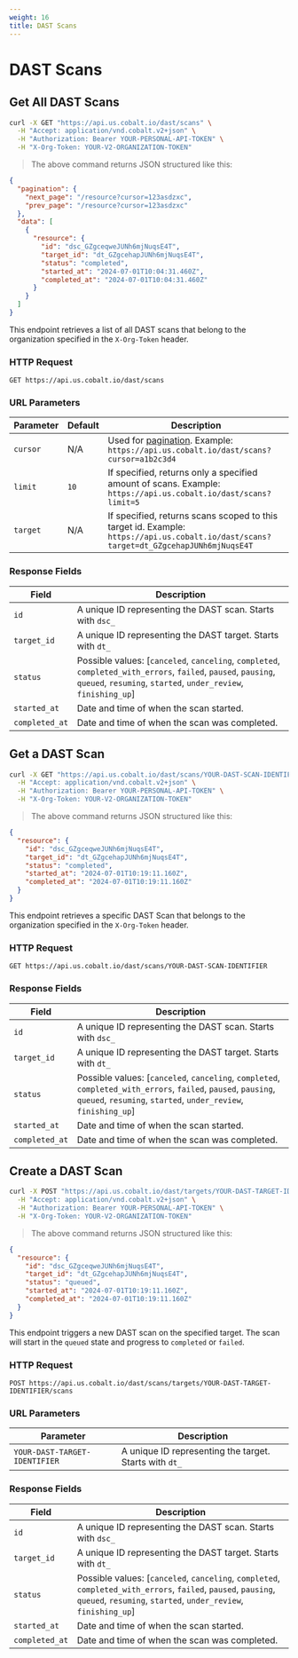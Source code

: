 ```yaml
---
weight: 16
title: DAST Scans
---
```


# DAST Scans

## Get All DAST Scans

```sh
curl -X GET "https://api.us.cobalt.io/dast/scans" \
  -H "Accept: application/vnd.cobalt.v2+json" \
  -H "Authorization: Bearer YOUR-PERSONAL-API-TOKEN" \
  -H "X-Org-Token: YOUR-V2-ORGANIZATION-TOKEN"
```

> The above command returns JSON structured like this:

```json
{
  "pagination": {
    "next_page": "/resource?cursor=123asdzxc",
    "prev_page": "/resource?cursor=123asdzxc"
  },
  "data": [
    {
      "resource": {
        "id": "dsc_GZgceqweJUNh6mjNuqsE4T",
        "target_id": "dt_GZgcehapJUNh6mjNuqsE4T",
        "status": "completed",
        "started_at": "2024-07-01T10:04:31.460Z",
        "completed_at": "2024-07-01T10:04:31.460Z"
      }
    }
  ]
}
```

This endpoint retrieves a list of all DAST scans that belong to the organization specified in the `X-Org-Token` header.

### HTTP Request

`GET https://api.us.cobalt.io/dast/scans`

### URL Parameters

| Parameter                      | Default | Description                                                                                                                                                                                                                                                                                                   |
|--------------------------------|---------|---------------------------------------------------------------------------------------------------------------------------------------------------------------------------------------------------------------------------------------------------------------------------------------------------------------|
| `cursor`                       | N/A     | Used for [pagination](./#pagination). Example: `https://api.us.cobalt.io/dast/scans?cursor=a1b2c3d4` |
| `limit`                        | `10`    | If specified, returns only a specified amount of scans. Example: `https://api.us.cobalt.io/dast/scans?limit=5` |
| `target`                       | N/A     | If specified, returns scans scoped to this target id. Example: `https://api.us.cobalt.io/dast/scans?target=dt_GZgcehapJUNh6mjNuqsE4T` |

### Response Fields

| Field           | Description                                                                         |
|-----------------|-------------------------------------------------------------------------------------|
| `id`      | A unique ID representing the DAST scan. Starts with `dsc_` |
| `target_id`    | A unique ID representing the DAST target. Starts with `dt_` |
| `status`     | Possible values: [`canceled`, `canceling`, `completed`, `completed_with_errors`, `failed`, `paused`, `pausing`, `queued`, `resuming`, `started`, `under_review`, `finishing_up`] |
| `started_at` | Date and time of when the scan started. |
| `completed_at` | Date and time of when the scan was completed. |

## Get a DAST Scan

```sh
curl -X GET "https://api.us.cobalt.io/dast/scans/YOUR-DAST-SCAN-IDENTIFIER" \
  -H "Accept: application/vnd.cobalt.v2+json" \
  -H "Authorization: Bearer YOUR-PERSONAL-API-TOKEN" \
  -H "X-Org-Token: YOUR-V2-ORGANIZATION-TOKEN"
```

> The above command returns JSON structured like this:

```json
{
  "resource": {
    "id": "dsc_GZgceqweJUNh6mjNuqsE4T",
    "target_id": "dt_GZgcehapJUNh6mjNuqsE4T",
    "status": "completed",
    "started_at": "2024-07-01T10:19:11.160Z",
    "completed_at": "2024-07-01T10:19:11.160Z"
  }
}
```

This endpoint retrieves a specific DAST Scan that belongs to the organization specified in the `X-Org-Token` header.

### HTTP Request

`GET https://api.us.cobalt.io/dast/scans/YOUR-DAST-SCAN-IDENTIFIER`

### Response Fields

| Field           | Description                                                                         |
|-----------------|-------------------------------------------------------------------------------------|
| `id`      | A unique ID representing the DAST scan. Starts with `dsc_` |
| `target_id`    | A unique ID representing the DAST target. Starts with `dt_` |
| `status`     | Possible values: [`canceled`, `canceling`, `completed`, `completed_with_errors`, `failed`, `paused`, `pausing`, `queued`, `resuming`, `started`, `under_review`, `finishing_up`] |
| `started_at` | Date and time of when the scan started. |
| `completed_at` | Date and time of when the scan was completed. |

## Create a DAST Scan

```sh
curl -X POST "https://api.us.cobalt.io/dast/targets/YOUR-DAST-TARGET-IDENTIFIER/scans" \
  -H "Accept: application/vnd.cobalt.v2+json" \
  -H "Authorization: Bearer YOUR-PERSONAL-API-TOKEN" \
  -H "X-Org-Token: YOUR-V2-ORGANIZATION-TOKEN"
```

> The above command returns JSON structured like this:

```json
{
  "resource": {
    "id": "dsc_GZgceqweJUNh6mjNuqsE4T",
    "target_id": "dt_GZgcehapJUNh6mjNuqsE4T",
    "status": "queued",
    "started_at": "2024-07-01T10:19:11.160Z",
    "completed_at": "2024-07-01T10:19:11.160Z"
  }
}
```

This endpoint triggers a new DAST scan on the specified target. The scan will start in the `queued` state and
progress to `completed` or `failed`.

### HTTP Request

`POST https://api.us.cobalt.io/dast/scans/targets/YOUR-DAST-TARGET-IDENTIFIER/scans`

### URL Parameters

| Parameter                      | Description                                            |
|--------------------------------|--------------------------------------------------------|
| `YOUR-DAST-TARGET-IDENTIFIER`  | A unique ID representing the target. Starts with `dt_` |

### Response Fields

| Field           | Description                                                                         |
|-----------------|-------------------------------------------------------------------------------------|
| `id`      | A unique ID representing the DAST scan. Starts with `dsc_` |
| `target_id`    | A unique ID representing the DAST target. Starts with `dt_` |
| `status`     | Possible values: [`canceled`, `canceling`, `completed`, `completed_with_errors`, `failed`, `paused`, `pausing`, `queued`, `resuming`, `started`, `under_review`, `finishing_up`] |
| `started_at` | Date and time of when the scan started. |
| `completed_at` | Date and time of when the scan was completed. |
